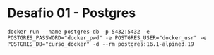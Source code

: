 # Desafio 01 - Postgres
```
docker run --name postgres-db -p 5432:5432 -e POSTGRES_PASSWORD="docker_pwd" -e POSTGRES_USER="docker_usr" -e POSTGRES_DB="curso_docker" -d --rm postgres:16.1-alpine3.19
```
